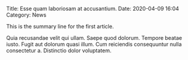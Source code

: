 Title: Esse quam laboriosam at accusantium.
Date: 2020-04-09 16:04
Category: News

This is the summary line for the first article.
<!-- PELICAN_END_SUMMARY -->
Quia recusandae velit qui ullam. Saepe quod dolorum. Tempore beatae iusto. Fugit aut dolorum quasi illum.
Cum reiciendis consequuntur nulla consectetur a. Distinctio dolor voluptatem.

